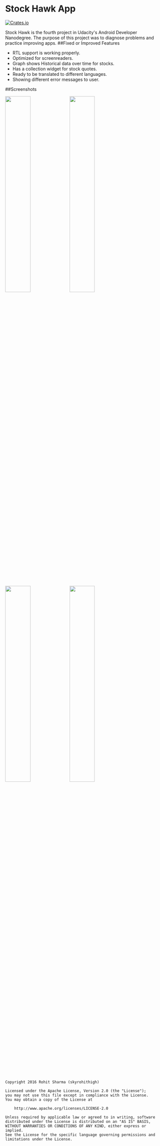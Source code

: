 # Stock Hawk App
[![Crates.io](https://img.shields.io/crates/l/rustc-serialize.svg?maxAge=2592000)]()

Stock Hawk is the fourth project in Udacity's Android Developer Nanodegree. The purpose of this project was to diagnose problems and practice improving apps. 
##Fixed or Improved Features

  * RTL support is working properly.
  * Optimized for screenreaders.
  * Graph shows Historical data over time for stocks.
  * Has a collection widget for stock quotes.
  * Ready to be translated to different languages.
  * Showing different error messages to user.

##Screenshots

<img width="40%" src="https://github.com/skyrohithigh/StockHawk/blob/master/screenshots/device-2016-07-09-102158.png" />
<img width="40%" src="https://github.com/skyrohithigh/StockHawk/blob/master/screenshots/device-2016-07-09-102315.png" />
<img width="40%" src="https://github.com/skyrohithigh/StockHawk/blob/master/screenshots/device-2016-07-09-102552.png" />
<img width="40%" src="https://github.com/skyrohithigh/StockHawk/blob/master/screenshots/device-2016-07-09-102408.png" />




```
Copyright 2016 Rohit Sharma (skyrohithigh)

Licensed under the Apache License, Version 2.0 (the "License");
you may not use this file except in compliance with the License.
You may obtain a copy of the License at

    http://www.apache.org/licenses/LICENSE-2.0

Unless required by applicable law or agreed to in writing, software
distributed under the License is distributed on an "AS IS" BASIS,
WITHOUT WARRANTIES OR CONDITIONS OF ANY KIND, either express or implied.
See the License for the specific language governing permissions and
limitations under the License.
```
